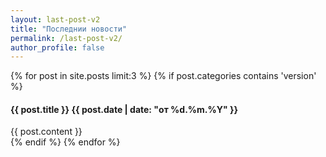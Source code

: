 ```yaml
---
layout: last-post-v2
title: "Последнии новости"
permalink: /last-post-v2/
author_profile: false
---
```


{% for post in site.posts limit:3 %}
{% if post.categories contains 'version' %}
<div>
    <h4>{{ post.title }} <span class="post-meta">{{ post.date | date: "от %d.%m.%Y" }}</span></h4>
    {{ post.content }}
</div>
{% endif %}
{% endfor %}